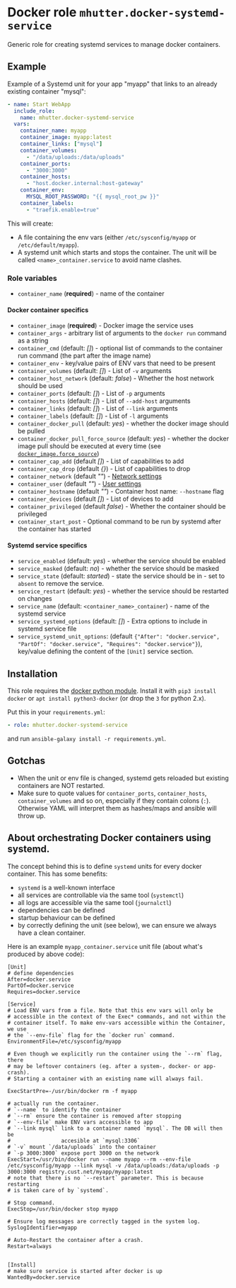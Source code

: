# Docker role `mhutter.docker-systemd-service`

Generic role for creating systemd services to manage docker containers.

## Example

Example of a Systemd unit for your app "myapp" that links to an already existing container "mysql":

```yaml
- name: Start WebApp
  include_role:
    name: mhutter.docker-systemd-service
  vars:
    container_name: myapp
    container_image: myapp:latest
    container_links: ["mysql"]
    container_volumes:
      - "/data/uploads:/data/uploads"
    container_ports:
      - "3000:3000"
    container_hosts:
      - "host.docker.internal:host-gateway"
    container_env:
      MYSQL_ROOT_PASSWORD: "{{ mysql_root_pw }}"
    container_labels:
      - "traefik.enable=true"
```

This will create:

- A file containing the env vars (either `/etc/sysconfig/myapp` or `/etc/default/myapp`).
- A systemd unit which starts and stops the container. The unit will be called `<name>_container.service` to avoid name clashes.

### Role variables

- `container_name` (**required**) - name of the container

#### Docker container specifics

- `container_image` (**required**) - Docker image the service uses
- `container_args` - arbitrary list of arguments to the `docker run` command as a string
- `container_cmd` (default: _[]_) - optional list of commands to the container run command (the part after the image name)
- `container_env` - key/value pairs of ENV vars that need to be present
- `container_volumes` (default: _[]_) - List of `-v` arguments
- `container_host_network` (default: _false_) - Whether the host network should be used
- `container_ports` (default: _[]_) - List of `-p` arguments
- `container_hosts` (default: _[]_) - List of `--add-host` arguments
- `container_links` (default: _[]_) - List of `--link` arguments
- `container_labels` (default: _[]_) - List of `-l` arguments
- `container_docker_pull` (default: _yes_) - whether the docker image should be pulled
- `container_docker_pull_force_source` (default: _yes_) - whether the docker image pull should be executed at every time (see [`docker_image.force_source`](https://docs.ansible.com/ansible/latest/collections/community/docker/docker_image_module.html#parameter-force_source))
- `container_cap_add` (default _[]_) - List of capabilities to add
- `container_cap_drop` (default _{}_) - List of capabilities to drop
- `container_network` (default _""_) - [Network settings](https://docs.docker.com/engine/reference/run/#network-settings)
- `container_user` (default _""_) - [User settings](https://docs.docker.com/engine/reference/run/#user)
- `container_hostname` (default _""_) - Container host name: `--hostname` flag
- `container_devices` (default _[]_) - List of devices to add
- `container_privileged` (default _false_) - Whether the container should be privileged
- `container_start_post` - Optional command to be run by systemd after the container has started

#### Systemd service specifics

- `service_enabled` (default: _yes_) - whether the service should be enabled
- `service_masked` (default: _no_) - whether the service should be masked
- `service_state` (default: _started_) - state the service should be in - set to
  `absent` to remove the service.
- `service_restart` (default: _yes_) - whether the service should be restarted on changes
- `service_name` (default: `<container_name>_container`) - name of the systemd service
- `service_systemd_options` (default: _[]_) - Extra options to include in systemd service file
- `service_systemd_unit_options`: (default `{"After": "docker.service", "PartOf": "docker.service", "Requires": "docker.service"}`), key/value defining the content of the `[Unit]` service section.

## Installation

This role requires the [docker python module](https://pypi.org/project/docker/). Install it with `pip3 install docker` or `apt install python3-docker` (or drop the `3` for python 2.x).

Put this in your `requirements.yml`:

```yml
- role: mhutter.docker-systemd-service
```

and run `ansible-galaxy install -r requirements.yml`.

## Gotchas

- When the unit or env file is changed, systemd gets reloaded but existing containers are NOT restarted.
- Make sure to quote values for `container_ports`, `container_hosts`, `container_volumes` and so on, especially if they contain colons (`:`). Otherwise YAML will interpret them as hashes/maps and ansible will throw up.

## About orchestrating Docker containers using systemd.

The concept behind this is to define `systemd` units for every docker container. This has some benefits:

- `systemd` is a well-known interface
- all services are controllable via the same tool (`systemctl`)
- all logs are accessible via the same tool (`journalctl`)
- dependencies can be defined
- startup behaviour can be defined
- by correctly defining the unit (see below), we can ensure we always have a clean container.

Here is an example `myapp_container.service` unit file (about what's produced by above code):

    [Unit]
    # define dependencies
    After=docker.service
    PartOf=docker.service
    Requires=docker.service

    [Service]
    # Load ENV vars from a file. Note that this env vars will only be
    # accessible in the context of the Exec* commands, and not within the
    # container itself. To make env-vars accessible within the Container, we use
    # the `--env-file` flag for the `docker run` command.
    EnvironmentFile=/etc/sysconfig/myapp

    # Even though we explicitly run the container using the `--rm` flag, there
    # may be leftover containers (eg. after a system-, docker- or app-crash).
    # Starting a container with an existing name will always fail.

    ExecStartPre=-/usr/bin/docker rm -f myapp

    # actually run the container.
    # `--name` to identify the container
    # `--rm` ensure the container is removed after stopping
    # `--env-file` make ENV vars accessible to app
    # `--link mysql` link to a container named `mysql`. The DB will then be
    #                accesible at `mysql:3306`
    # `-v` mount `/data/uploads` into the container
    # `-p 3000:3000` expose port 3000 on the network
    ExecStart=/usr/bin/docker run --name myapp --rm --env-file /etc/sysconfig/myapp --link mysql -v /data/uploads:/data/uploads -p 3000:3000 registry.cust.net/myapp/myapp:latest
    # note that there is no `--restart` parameter. This is because restarting
    # is taken care of by `systemd`.

    # Stop command.
    ExecStop=/usr/bin/docker stop myapp

    # Ensure log messages are correctly tagged in the system log.
    SyslogIdentifier=myapp

    # Auto-Restart the container after a crash.
    Restart=always


    [Install]
    # make sure service is started after docker is up
    WantedBy=docker.service

